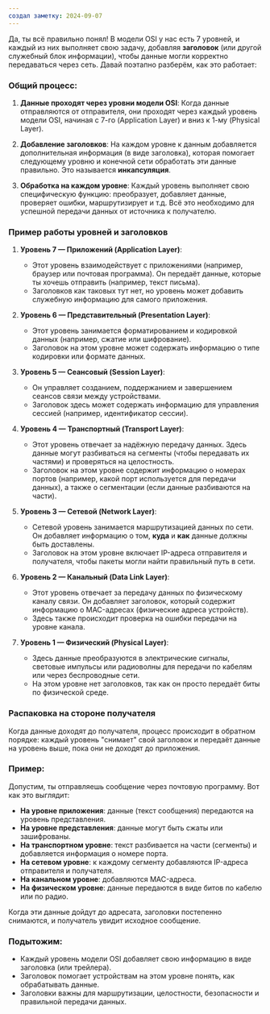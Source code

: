 ```yaml
---
создал заметку: 2024-09-07
---
```

Да, ты всё правильно понял! В модели OSI у нас есть 7 уровней, и каждый из них выполняет свою задачу, добавляя **заголовок** (или другой служебный блок информации), чтобы данные могли корректно передаваться через сеть. Давай поэтапно разберём, как это работает:

### Общий процесс:
1. **Данные проходят через уровни модели OSI**: Когда данные отправляются от отправителя, они проходят через каждый уровень модели OSI, начиная с 7-го (Application Layer) и вниз к 1-му (Physical Layer).
   
2. **Добавление заголовков**: На каждом уровне к данным добавляется дополнительная информация (в виде заголовка), которая помогает следующему уровню и конечной сети обработать эти данные правильно. Это называется **инкапсуляция**.
   
3. **Обработка на каждом уровне**: Каждый уровень выполняет свою специфическую функцию: преобразует, добавляет данные, проверяет ошибки, маршрутизирует и т.д. Всё это необходимо для успешной передачи данных от источника к получателю.

### Пример работы уровней и заголовков

1. **Уровень 7 — Приложений (Application Layer)**:
   - Этот уровень взаимодействует с приложениями (например, браузер или почтовая программа). Он передаёт данные, которые ты хочешь отправить (например, текст письма).
   - Заголовков как таковых тут нет, но уровень может добавить служебную информацию для самого приложения.

2. **Уровень 6 — Представительный (Presentation Layer)**:
   - Этот уровень занимается форматированием и кодировкой данных (например, сжатие или шифрование).
   - Заголовок на этом уровне может содержать информацию о типе кодировки или формате данных.

3. **Уровень 5 — Сеансовый (Session Layer)**:
   - Он управляет созданием, поддержанием и завершением сеансов связи между устройствами.
   - Заголовок здесь может содержать информацию для управления сессией (например, идентификатор сессии).

4. **Уровень 4 — Транспортный (Transport Layer)**:
   - Этот уровень отвечает за надёжную передачу данных. Здесь данные могут разбиваться на сегменты (чтобы передавать их частями) и проверяться на целостность.
   - Заголовок на этом уровне содержит информацию о номерах портов (например, какой порт используется для передачи данных), а также о сегментации (если данные разбиваются на части).

5. **Уровень 3 — Сетевой (Network Layer)**:
   - Сетевой уровень занимается маршрутизацией данных по сети. Он добавляет информацию о том, **куда** и **как** данные должны быть доставлены.
   - Заголовок на этом уровне включает IP-адреса отправителя и получателя, чтобы пакеты могли найти правильный путь в сети.

6. **Уровень 2 — Канальный (Data Link Layer)**:
   - Этот уровень отвечает за передачу данных по физическому каналу связи. Он добавляет заголовок, который содержит информацию о MAC-адресах (физические адреса устройств).
   - Здесь также происходит проверка на ошибки передачи на уровне канала.

7. **Уровень 1 — Физический (Physical Layer)**:
   - Здесь данные преобразуются в электрические сигналы, световые импульсы или радиоволны для передачи по кабелям или через беспроводные сети.
   - На этом уровне нет заголовков, так как он просто передаёт биты по физической среде.

### Распаковка на стороне получателя

Когда данные доходят до получателя, процесс происходит в обратном порядке: каждый уровень "снимает" свой заголовок и передаёт данные на уровень выше, пока они не доходят до приложения.

### Пример:

Допустим, ты отправляешь сообщение через почтовую программу. Вот как это выглядит:

- **На уровне приложения**: данные (текст сообщения) передаются на уровень представления.
- **На уровне представления**: данные могут быть сжаты или зашифрованы.
- **На транспортном уровне**: текст разбивается на части (сегменты) и добавляется информация о номере порта.
- **На сетевом уровне**: к каждому сегменту добавляются IP-адреса отправителя и получателя.
- **На канальном уровне**: добавляются MAC-адреса.
- **На физическом уровне**: данные передаются в виде битов по кабелю или по радио.

Когда эти данные дойдут до адресата, заголовки постепенно снимаются, и получатель увидит исходное сообщение.

### Подытожим:
- Каждый уровень модели OSI добавляет свою информацию в виде заголовка (или трейлера).
- Заголовок помогает устройствам на этом уровне понять, как обрабатывать данные.
- Заголовки важны для маршрутизации, целостности, безопасности и правильной передачи данных.

